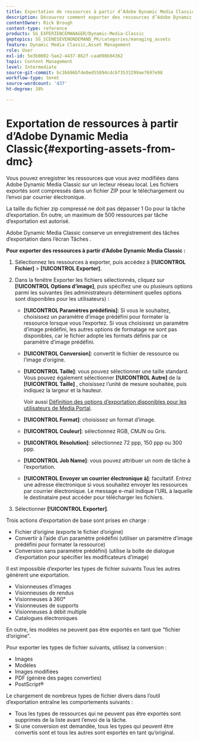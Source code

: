 ```yaml
---
title: Exportation de ressources à partir d’Adobe Dynamic Media Classic
description: Découvrez comment exporter des ressources d’Adobe Dynamic Media Classic.
contentOwner: Rick Brough
content-type: reference
products: SG_EXPERIENCEMANAGER/Dynamic-Media-Classic
geptopics: SG_SCENESEVENONDEMAND_PK/categories/managing_assets
feature: Dynamic Media Classic,Asset Management
role: User
exl-id: 5e3b0002-5ae2-4437-862f-caa098b04362
topic: Content Management
level: Intermediate
source-git-commit: bc3b696bfde0ed55894cdcbf3533299ae7697e98
workflow-type: tm+mt
source-wordcount: '437'
ht-degree: 38%

---
```


# Exportation de ressources à partir d’Adobe Dynamic Media Classic{#exporting-assets-from-dmc}

Vous pouvez enregistrer les ressources que vous avez modifiées dans Adobe Dynamic Media Classic sur un lecteur réseau local. Les fichiers exportés sont compressés dans un fichier ZIP pour le téléchargement ou l’envoi par courrier électronique.

La taille du fichier zip compressé ne doit pas dépasser 1 Go pour la tâche d’exportation. En outre, un maximum de 500 ressources par tâche d’exportation est autorisé.

Adobe Dynamic Media Classic conserve un enregistrement des tâches d’exportation dans l’écran Tâches .

**Pour exporter des ressources à partir d’Adobe Dynamic Media Classic :**

1. Sélectionnez les ressources à exporter, puis accédez à **[!UICONTROL Fichier]** > **[!UICONTROL Exporter]**.
1. Dans la fenêtre Exporter les fichiers sélectionnés, cliquez sur **[!UICONTROL Options d’image]**, puis spécifiez une ou plusieurs options parmi les suivantes (les administrateurs déterminent quelles options sont disponibles pour les utilisateurs) :

   * **[!UICONTROL Paramètres prédéfinis]**: Si vous le souhaitez, choisissez un paramètre d’image prédéfini pour formater la ressource lorsque vous l’exportez. Si vous choisissez un paramètre d’image prédéfini, les autres options de formatage ne sont pas disponibles, car le fichier adopte les formats définis par ce paramètre d’image prédéfini.

   * **[!UICONTROL Conversion]**: convertit le fichier de ressource ou l’image d’origine.

   * **[!UICONTROL Taille]**: vous pouvez sélectionner une taille standard. Vous pouvez également sélectionner **[!UICONTROL Autre]** de la **[!UICONTROL Taille]** , choisissez l’unité de mesure souhaitée, puis indiquez la largeur et la hauteur.

     Voir aussi [Définition des options d’exportation disponibles pour les utilisateurs de Media Portal](specifying-export-options-available-media.md#specifying_export_options_available_to_media_portal_users).

   * **[!UICONTROL Format]**: choisissez un format d’image.

   * **[!UICONTROL Couleur]**: sélectionnez RGB, CMJN ou Gris.

   * **[!UICONTROL Résolution]**: sélectionnez 72 ppp, 150 ppp ou 300 ppp.

   * **[!UICONTROL Job Name]**: vous pouvez attribuer un nom de tâche à l’exportation.

   * **[!UICONTROL Envoyer un courrier électronique à]**: facultatif. Entrez une adresse électronique si vous souhaitez envoyer les ressources par courrier électronique. Le message e-mail indique l’URL à laquelle le destinataire peut accéder pour télécharger les fichiers.

1. Sélectionner **[!UICONTROL Exporter]**.

Trois actions d’exportation de base sont prises en charge :

* Fichier d’origine (exporte le fichier d’origine)
* Convertir à l’aide d’un paramètre prédéfini (utiliser un paramètre d’image prédéfini pour formater la ressource)
* Conversion sans paramètre prédéfini) (utilise la boîte de dialogue d’exportation pour spécifier les modificateurs d’image)

Il est impossible d’exporter les types de fichier suivants Tous les autres génèrent une exportation.

* Visionneuses d’images
* Visionneuses de rendus
* Visionneuses à 360°
* Visionneuses de supports
* Visionneuses à débit multiple
* Catalogues électroniques

En outre, les modèles ne peuvent pas être exportés en tant que &quot;fichier d’origine&quot;.

Pour exporter les types de fichier suivants, utilisez la conversion :

* Images
* Modèles
* Images modifiées
* PDF (génère des pages converties)
* PostScript®

Le chargement de nombreux types de fichier divers dans l’outil d’exportation entraîne les comportements suivants :

* Tous les types de ressources qui ne peuvent pas être exportés sont supprimés de la liste avant l’envoi de la tâche.
* Si une conversion est demandée, tous les types qui peuvent être convertis sont et tous les autres sont exportés en tant qu’original.
